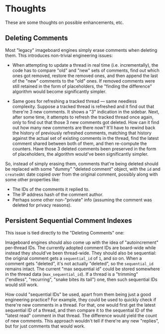 # Thoughts

These are some thoughts on possible enhancements, etc.

## Deleting Comments

Most "legacy" imageboard engines simply erase comments when deleting them. This introduces non-trivial engineering issues:

* When attempting to update a thread in real time (i.e. incrementally), the code has to compare "old" and "new" sets of comments, find out which ones got removed, restore the removed ones, and then append the last of the "new" comments to the "old" ones. If removed comments were still retained in the form of placeholders, the "finding the difference" algorithm would become significantly simpler.

* Same goes for refreshing a tracked thread — same needless complexity. Suppose a tracked thread is refreshed and it find out that there're 3 new comments. It shows a "3" indication in the sidebar. Next, after some time, it attempts to refresh the tracked thread once again, only to find out that those 3 new comments got deleted. How can it find out how many new comments are there now? It'll have to rewind back the history of previously refreshed comments, matching that history against the actual set of existing comments in the thread, find the latest comment shared between both of them, and then re-compute the counters. Have those 3 deleted comments been preserved in the form of placeholders, the algorithm would've been significantly simpler.

So, instead of simply erasing them, comments that're being deleted should be replaced with some "dummy" "deleted comment" object, with the `id` and `createdAt` date copied over from the original comment, possibly along with some other properties like:

* The IDs of the comments it replied to.
* The IP address hash of the comment author.
* Perhaps some other non-"private" info (assuming the comment was deleted for privacy reasons).

## Persistent Sequential Comment Indexes

This issue is tied directly to the "Deleting Comments" one:

Imageboard engines should also come up with the idea of "autoincrement" per-thread IDs. The currently adopted comment IDs are board-wide while instead they should've been thread-wide. They should also be sequential: the original comment gets a `sequential_id` of `1`, and so on. When a comment gets "deleted", it's not actually "deleted", so the `sequential_id` remains intact. The current "max sequential id" could be stored somewhere in the thread data (`max_sequential_id`). If a thread is a "trimming" ("endless", "recurring", "snake bites its tail") one, then such sequential IDs would still work.

How could "sequential IDs" be used, apart from them being just a good engineering practice? For example, they could be used to quickly check if there're new comments in a thread. For that, one would first get the latest sequential ID of a thread, and then compare it to the sequential ID of the "latest read" comment in that thread. The difference would yield the count of new comments. This approach wouldn't tell if there're any new "replies", but for just comments that would work.
